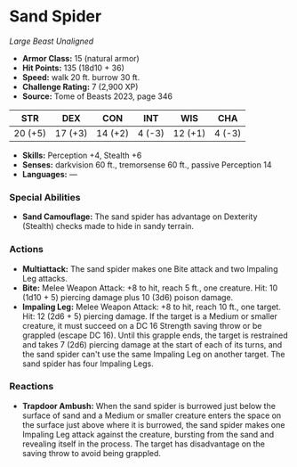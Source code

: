 # Sand Spider

*Large* *Beast* *Unaligned*

- **Armor Class:** 15 (natural armor)
- **Hit Points:** 135 (18d10 + 36)
- **Speed:** walk 20 ft. burrow 30 ft.
- **Challenge Rating:** 7 (2,900 XP)
- **Source:** Tome of Beasts 2023, page 346

| STR | DEX | CON | INT | WIS | CHA |
| --- | --- | --- | --- | --- | --- |
| 20 (+5) | 17 (+3) | 14 (+2) | 4 (-3) | 12 (+1) | 4 (-3) |

- **Skills:** Perception +4, Stealth +6
- **Senses:** darkvision 60 ft., tremorsense 60 ft., passive Perception 14
- **Languages:** —

### Special Abilities

- **Sand Camouflage:** The sand spider has advantage on Dexterity (Stealth) checks made to hide in sandy terrain.

### Actions

- **Multiattack:** The sand spider makes one Bite attack and two Impaling Leg attacks.
- **Bite:** Melee Weapon Attack: +8 to hit, reach 5 ft., one creature. Hit: 10 (1d10 + 5) piercing damage plus 10 (3d6) poison damage.
- **Impaling Leg:** Melee Weapon Attack: +8 to hit, reach 10 ft., one target. Hit: 12 (2d6 + 5) piercing damage. If the target is a Medium or smaller creature, it must succeed on a DC 16 Strength saving throw or be grappled (escape DC 16). Until this grapple ends, the target is restrained and takes 7 (2d6) piercing damage at the start of each of its turns, and the sand spider can't use the same Impaling Leg on another target. The sand spider has four Impaling Legs.

### Reactions

- **Trapdoor Ambush:** When the sand spider is burrowed just below the surface of sand and a Medium or smaller creature enters the space on the surface just above where it is burrowed, the sand spider makes one Impaling Leg attack against the creature, bursting from the sand and revealing itself in the process. The target has disadvantage on the saving throw to avoid being grappled.
